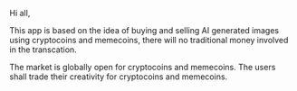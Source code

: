 Hi all,

This app is based on the idea of buying and selling AI generated images using cryptocoins and memecoins, there will no traditional money involved in the transcation.

The market is globally open for cryptocoins and memecoins. The users shall trade their creativity for cryptocoins and memecoins.
